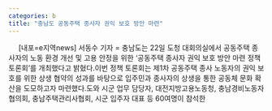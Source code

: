 ```yaml
---
categories: b
title: "충남도 공동주택 종사자 권익 보호 방안 마련"
---
```

&nbsp;&nbsp;&nbsp;&nbsp; [내포=e지역news] 서동수 기자 = 충남도는 22일 도청 대회의실에서 공동주택 종사자의 노동 환경 개선 및 고용 안정을 위한 ‘공동주택 종사자 권익 보호 방안 마련 정책 토론회’를 개최했다고 밝혔다.이번 정책 토론회는 제1차 공동주택 종사 노동자의 권익 보호를 위한 상생 협약의 성과를 바탕으로 입주민과 종사자의 상생을 통한 공동체 문화 확산을 도모하고자 마련했다.도와 시군 업무 담당자, 대전지방고용노동청, 충남경비노동자협의회, 충남주택관리사협회, 시군 입주자 대표 등 60여명이 참석한